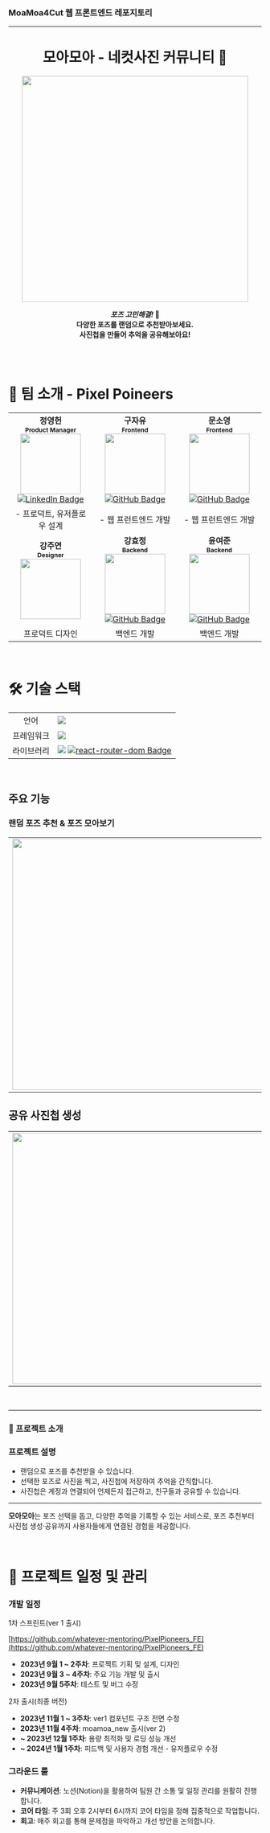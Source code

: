 ### MoaMoa4Cut 웹 프론트엔드 레포지토리

---

<div align='center'>

# 모아모아 - 네컷사진 커뮤니티 📸

<img width="450" src="https://github.com/user-attachments/assets/c9930c36-3461-429c-9f5f-d8f61df2c664"/>

<b> _포즈 고민해결!_ 📸 <br/>
다양한 포즈를 랜덤으로 추천받아보세요.
<br/>
사진첩을 만들어 추억을 공유해보아요!
</b> 

<br/>

</div>

<div>

<br/>

# 🤝 팀 소개 - __Pixel Poineers__

<table align="center" style="width: 100%;">
    <tr align="center">
        <td style="width: 33%;">
            <b>정영헌</b>
            <br/>
            <b style='font-size:12px'>Product Manager</b>
            <br/>
            <img src='https://github.com/user-attachments/assets/45fd81fe-7128-4f9b-a338-d7e963743a11' height='120px'>
            <br/>
            <a href="https://www.linkedin.com/in/%EC%98%81%ED%97%8C-%EC%A0%95-381974243/" target="_blank">
                <img src="https://img.shields.io/badge/LinkedIn-%230077B5.svg?style=for-the-badge&logo=linkedin&logoColor=white" alt="LinkedIn Badge">
            </a>
        </td>
        <td style="width: 33%;">
            <b>구자유</b>
            <br/>
            <b style='font-size:12px'>Frontend</b>
            <br/>
            <img src='https://github.com/user-attachments/assets/323f40a6-a932-4d6c-a2d4-47aba6b73e64' height='120px'>
            <br/>
            <a href="https://github.com/jayou2323" target="_blank">
                <img src="https://img.shields.io/badge/GitHub-181717.svg?style=for-the-badge&logo=github&logoColor=white" alt="GitHub Badge">
            </a>
        </td>
       <td style="width: 33%;">
            <b>문소영</b>
            <br/>
            <b style='font-size:12px'>Frontend</b>
            <br/>
            <img src='https://github.com/user-attachments/assets/57c06cc9-3925-4cdd-afda-82c7584cecef' height='120px'>
            <br/>
            <a href="https://github.com/msy8709" target="_blank">
                <img src="https://img.shields.io/badge/GitHub-181717.svg?style=for-the-badge&logo=github&logoColor=white" alt="GitHub Badge">
            </a>
        </td>
    </tr>
    <tr align="center">
        <td style="width: 33%;">
            - 프로덕트, 유저플로우 설계
            <br/>
        </td>
        <td style="width: 33%;">
           - 웹 프런트엔드 개발
        </td>
        <td style="width: 33%;">
           - 웹 프런트엔드 개발
        </td>
    </tr>
    <tr align="center">
        <td style="width: 33%;">
            <b>강주연</b>
            <br/>
            <b style='font-size:12px'>Designer</b>
            <br/>
            <img src='https://github.com/user-attachments/assets/c30ced5f-7ee9-4e10-a4b3-7880edd38650' height='120px'>
            <br/>
            </a>
        </td>
        <td style="width: 33%;">
            <b>강효정</b>
            <br/>
            <b style='font-size:12px'>Backend</b>
            <br/>
            <img src='https://github.com/user-attachments/assets/c30ced5f-7ee9-4e10-a4b3-7880edd38650' height='120px'>
            <br/>
            <a href="https://github.com/jayou2323" target="_blank">
                <img src="https://img.shields.io/badge/GitHub-181717.svg?style=for-the-badge&logo=github&logoColor=white" alt="GitHub Badge">
            </a>
        </td>
        <td style="width: 33%;">
            <b>윤여준</b>
            <br/>
            <b style='font-size:12px'>Backend</b>
            <br/>
            <img src='https://github.com/user-attachments/assets/bd28aa4c-41b9-4ec7-868c-5347a0c60e12' height='120px'>
            <br/>
            <a href="https://github.com/jayou2323" target="_blank">
                <img src="https://img.shields.io/badge/GitHub-181717.svg?style=for-the-badge&logo=github&logoColor=white" alt="GitHub Badge">
            </a>
        </td>
    </tr>
    <tr align="center">
        <td style="width: 33%;">
           프로덕트 디자인
        </td>
        <td style="width: 33%;">
            백엔드 개발
        </td>
        <td style="width: 33%;">
            백엔드 개발
        </td>
    </tr>
</table>

<br/>

# 🛠️ 기술 스택

<table>
<tr>
 <td align="center">언어</td>
 <td>
  <img src="https://img.shields.io/badge/JavaScript-F7DF1E?style=for-the-badge&logo=JavaScript&logoColor=black"/>
 </td>
</tr>
<tr>
 <td align="center">프레임워크</td>
 <td>
  <img src="https://img.shields.io/badge/React-61DAFB?style=for-the-badge&logo=React&logoColor=ffffff"/>
 </td>
</tr>
<tr>
 <td align="center">라이브러리</td>
 <td>
  <img src="https://img.shields.io/badge/Axios-6028e0?style=for-the-badge&logo=Axios&logoColor=ffffff"/>
  <a href="https://reactrouter.com/" target="_blank">
    <img src="https://img.shields.io/badge/react--router--dom-CA4245?style=for-the-badge&logo=react-router&logoColor=white" alt="react-router-dom Badge">
  </a>


 </td>
</tr>
</table>

<br/>

## 주요 기능

### 랜덤 포즈 추천 & 포즈 모아보기

<table>
<tr>
    <td>
    <img src="https://github.com/user-attachments/assets/46a40e64-9ef1-46f6-af89-2ce3f181002f" height="500px"/>
    </td>
    <td>
    <img src="https://github.com/user-attachments/assets/fdac15bc-8f97-4ae0-8a74-d0decc4b80ed" height="500px"/>
    </td>
    <td>
    <img src="https://github.com/user-attachments/assets/6862c924-2a14-4933-bc3b-c80ca2967b25" height="500px"/>
    </td>
    <td>
    <img src="https://github.com/user-attachments/assets/ebf96e29-7307-488a-83af-fcb133774ca4" height="500px"/>
    </td>
</tr>
</table>

## 공유 사진첩 생성

<table>
<tr>
    <td>
    <img src="https://github.com/user-attachments/assets/8550d74a-2f7a-4462-9db6-9455672aaf77" height="500px"/>
    </td>
    <td>
    <img src="https://github.com/user-attachments/assets/4da23182-57a1-4021-b4f5-931a85b212e6" height="500px"/>
    </td>
    <td>
    <img src="https://github.com/user-attachments/assets/03d3ab9d-cfb8-4142-acef-13e81f790eda" height="500px"/>
    </td>
    <td>
    <img src="https://github.com/user-attachments/assets/71459175-db19-40b4-9b92-577ec937aa5f" height="500px"/>
    </td>
</tr>
</table>

<br/>

---

### 📖 프로젝트 소개

### 프로젝트 설명

- 랜덤으로 포즈를 추천받을 수 있습니다.
- 선택한 포즈로 사진을 찍고, 사진첩에 저장하여 추억을 간직합니다.
- 사진첩은 계정과 연결되어 언제든지 접근하고, 친구들과 공유할 수 있습니다.

---

**모아모아**는 포즈 선택을 돕고, 다양한 추억을 기록할 수 있는 서비스로, 포즈 추천부터 사진첩 생성·공유까지 사용자들에게 연결된 경험을 제공합니다.

<br/>


# 📅 프로젝트 일정 및 관리

### 개발 일정

1차 스프린트(ver 1 출시)

[https://github.com/whatever-mentoring/PixelPioneers_FE](https://github.com/whatever-mentoring/PixelPioneers_FE)

- **2023년 9월 1 ~ 2주차**: 프로젝트 기획 및 설계, 디자인
- **2023년 9월 3 ~ 4주차**: 주요 기능 개발 및 출시
- **2023년 9월 5주차**: 테스트 및 버그 수정

2차 출시(최종 버전)
- **2023년 11월 1 ~ 3주차**: ver1 컴포넌트 구조 전면 수정
- **2023년 11월 4주차**: moamoa_new 출시(ver 2)
- **\~ 2023년 12월 1주차**: 용량 최적화 및 로딩 성능 개선
- **\~ 2024년 1월 1주차**: 피드백 및 사용자 경험 개선 - 유저플로우 수정

### 그라운드 룰

- **커뮤니케이션**: 노션(Notion)을 활용하여 팀원 간 소통 및 일정 관리를 원활히 진행합니다.
- **코어 타임**: 주 3회 오후 2시부터 6시까지 코어 타임을 정해 집중적으로 작업합니다.
- **회고**: 매주 회고를 통해 문제점을 파악하고 개선 방안을 논의합니다.

<br/>
